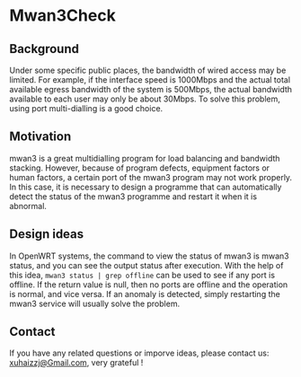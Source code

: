 # Mwan3Check
## Background
Under some specific public places, the bandwidth of wired access may be limited. For example, if the interface speed is 1000Mbps and the actual total available egress bandwidth of the system is 500Mbps, the actual bandwidth available to each user may only be about 30Mbps. To solve this problem, using port multi-dialling is a good choice.
## Motivation
mwan3 is a great multidialling program for load balancing and bandwidth stacking. However, because of program defects, equipment factors or human factors, a certain port of the mwan3 program may not work properly. In this case, it is necessary to design a programme that can automatically detect the status of the mwan3 programme and restart it when it is abnormal.
## Design ideas
In OpenWRT systems, the command to view the status of mwan3 is mwan3 status, and you can see the output status after execution. With the help of this idea, `mwan3 status | grep offline` can be used to see if any port is offline. If the return value is null, then no ports are offline and the operation is normal, and vice versa. If an anomaly is detected, simply restarting the mwan3 service will usually solve the problem.
## Contact
If you have any related questions or imporve ideas, please contact us: xuhaizzj@Gmail.com, very grateful !
